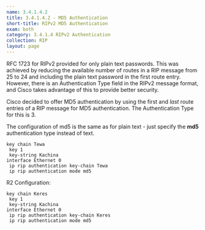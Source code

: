 ```yaml
---
name: 3.4.1.4.2
title: 3.4.1.4.2 - MD5 Authentication
short-title: RIPv2 MD5 Authentication
exam: both
category: 3.4.1.4 RIPv2 Authentication
collection: RIP
layout: page
---
```

RFC 1723 for RIPv2 provided for only plain text passwords. This was achieved by reducing the available number of routes in a RIP message from 25 to 24 and including the plain text password in the first route entry. However, there is an Authentication Type field in the RIPv2 message format, and Cisco takes advantage of this to provide better security.

Cisco decided to offer MD5 authentication by using the first and *last* route entries of a RIP message for MD5 authentication. The Authentication Type for this is 3.

The configuration of md5 is the same as for plain text - just specify the **md5** authentication type instead of text.
```
key chain Tewa
 key 1
 key-string Kachina
interface Ethernet 0
 ip rip authentication key-chain Tewa
 ip rip authentication mode md5
```
R2 Configuration:
```
key chain Keres
 key 1
 key-string Kachina
interface Ethernet 0
 ip rip authentication key-chain Keres
 ip rip authentication mode md5
```